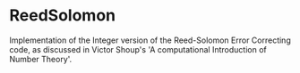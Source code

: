 # ReedSolomon
Implementation of the Integer version of the Reed-Solomon Error Correcting code, as discussed in Victor Shoup's 'A computational  Introduction of Number Theory'.

